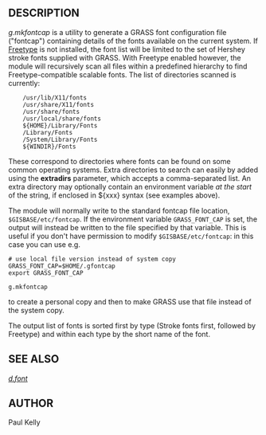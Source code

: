 ## DESCRIPTION

*g.mkfontcap* is a utility to generate a GRASS font configuration file
(\"fontcap\") containing details of the fonts available on the current
system. If [Freetype](http://freetype.sourceforge.net/) is not
installed, the font list will be limited to the set of Hershey stroke
fonts supplied with GRASS. With Freetype enabled however, the module
will recursively scan all files within a predefined hierarchy to find
Freetype-compatible scalable fonts. The list of directories scanned is
currently:

```
    /usr/lib/X11/fonts
    /usr/share/X11/fonts
    /usr/share/fonts
    /usr/local/share/fonts
    ${HOME}/Library/Fonts
    /Library/Fonts
    /System/Library/Fonts
    ${WINDIR}/Fonts
```

These correspond to directories where fonts can be found on some common
operating systems. Extra directories to search can easily by added using
the **extradirs** parameter, which accepts a comma-separated list. An
extra directory may optionally contain an environment variable *at the
start* of the string, if enclosed in \${xxx} syntax (see examples
above).

The module will normally write to the standard fontcap file location,
`$GISBASE/etc/fontcap`. If the environment variable `GRASS_FONT_CAP` is
set, the output will instead be written to the file specified by that
variable. This is useful if you don\'t have permission to modify
`$GISBASE/etc/fontcap`: in this case you can use e.g.

```
# use local file version instead of system copy
GRASS_FONT_CAP=$HOME/.gfontcap
export GRASS_FONT_CAP

g.mkfontcap
```

to create a personal copy and then to make GRASS use that file instead
of the system copy.

The output list of fonts is sorted first by type (Stroke fonts first,
followed by Freetype) and within each type by the short name of the
font.

## SEE ALSO

*[d.font](d.font.html)*

## AUTHOR

Paul Kelly
